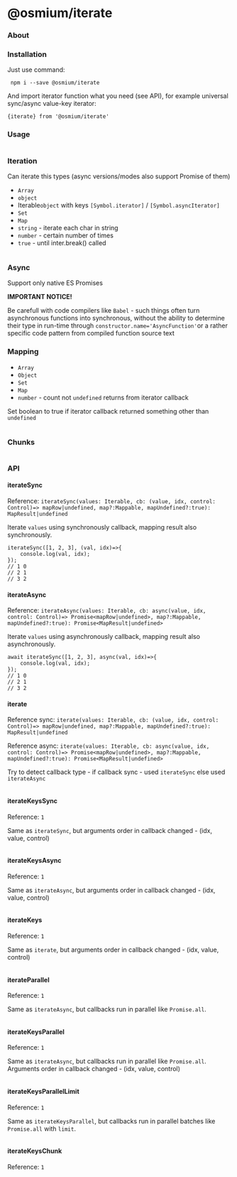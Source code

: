 # @osmium/iterate

### About

### Installation

Just use command:

```
 npm i --save @osmium/iterate
```

And import iterator function what you need (see API), for example universal sync/async value-key iterator:

```
{iterate} from '@osmium/iterate'
```

### Usage
```
```

### Iteration

Can iterate this types (async versions/modes also support Promise of them)

* `Array`
* `object`
* Iterable`object` with keys `[Symbol.iterator]` / `[Symbol.asyncIterator]`
* `Set`
* `Map`
* `string` - iterate each char in string
* `number` - certain number of times
* `true` - until inter.break() called
```
```

### Async
Support only native ES Promises

**IMPORTANT NOTICE!**

Be carefull with code compilers like `Babel` -
such things often turn asynchronous functions into synchronous,
without the ability to determine their type in run-time through
`constructor.name='AsyncFunction'`or a rather specific code pattern
from compiled function source text

### Mapping

* `Array`
* `Object`
* `Set`
* `Map`
* `number` - count not `undefined` returns from iterator callback

Set boolean to true if iterator callback returned something other than `undefined`

```
```

### Chunks

```
```

### API

#### iterateSync
Reference: `iterateSync(values: Iterable, cb: (value, idx, control: Control)=> mapRow|undefined, map?:Mappable, mapUndefined?:true): MapResult|undefined`

Iterate `values` using synchronously callback, mapping result also synchronously.
```
iterateSync([1, 2, 3], (val, idx)=>{
    console.log(val, idx);    
});
// 1 0
// 2 1
// 3 2
```

#### iterateAsync
Reference: `iterateAsync(values: Iterable, cb: async(value, idx, control: Control)=> Promise<mapRow|undefined>, map?:Mappable, mapUndefined?:true): Promise<MapResult|undefined>`

Iterate `values` using asynchronously callback, mapping result also asynchronously.
```
await iterateSync([1, 2, 3], async(val, idx)=>{
    console.log(val, idx);    
});
// 1 0
// 2 1
// 3 2
```

#### iterate
Reference sync: `iterate(values: Iterable, cb: (value, idx, control: Control)=> mapRow|undefined, map?:Mappable, mapUndefined?:true): MapResult|undefined`

Reference async: `iterate(values: Iterable, cb: async(value, idx, control: Control)=> Promise<mapRow|undefined>, map?:Mappable, mapUndefined?:true): Promise<MapResult|undefined>`

Try to detect callback type - if callback sync - used `iterateSync` else used `iterateAsync`
```
```

#### iterateKeysSync
Reference: `1`

Same as `iterateSync`, but arguments order in callback changed - (idx, value, control)
```
```

#### iterateKeysAsync
Reference: `1`

Same as `iterateAsync`, but arguments order in callback changed - (idx, value, control)
```
```

#### iterateKeys
Reference: `1`

Same as `iterate`, but arguments order in callback changed - (idx, value, control)
```
```

#### iterateParallel
Reference: `1`

Same as `iterateAsync`, but сallbacks run in parallel like `Promise.all`. 
```
```

#### iterateKeysParallel
Reference: `1`

Same as `iterateAsync`, but сallbacks run in parallel like `Promise.all`.
Arguments order in callback changed - (idx, value, control)
```
```

#### iterateKeysParallelLimit
Reference: `1`

Same as `iterateKeysParallel`, but сallbacks run in parallel batches like `Promise.all` with `limit`.
```
```

#### iterateKeysChunk
Reference: `1`

```
```

